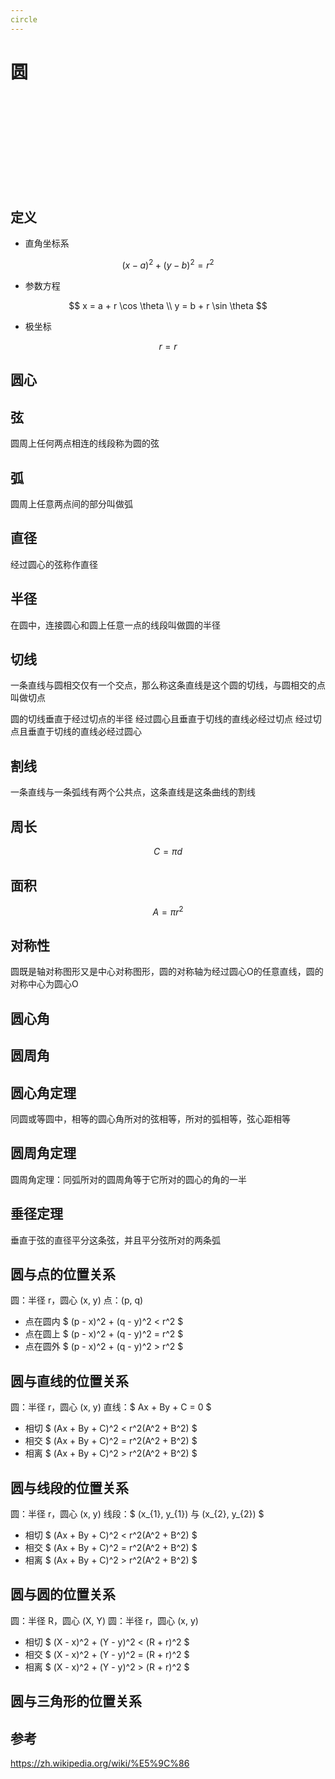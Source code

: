 ```yaml
---
circle
---
```


# 圆

<div>
    <svg id="my-svg"></svg>
</div>

<script setup>
    import {square, circle, draw_to_svg, diagram_combine} from 'https://cdn.jsdelivr.net/npm/diagramatics@1.5/dist/diagramatics.min.js'
    import { onMounted, onBeforeUnmount } from 'vue'

    onMounted(() => {
        let my_svg = document.getElementById('my-svg');
        let draw = (...diagrams) => {
            draw_to_svg(my_svg, diagram_combine(...diagrams));
        };
        
        let cir = circle(10).fill();
        let sq = square(10).fill();

        draw(cir, sq);
    })
</script>

## 定义

- 直角坐标系

$$
    (x - a)^2 + (y - b)^2 = r^2
$$

- 参数方程

$$
    x = a + r \cos \theta \\
    y = b + r \sin \theta
$$

- 极坐标

$$
    r = r
$$

## 圆心

## 弦

圆周上任何两点相连的线段称为圆的弦

## 弧

圆周上任意两点间的部分叫做弧

## 直径

经过圆心的弦称作直径

## 半径

在圆中，连接圆心和圆上任意一点的线段叫做圆的半径

## 切线

一条直线与圆相交仅有一个交点，那么称这条直线是这个圆的切线，与圆相交的点叫做切点

圆的切线垂直于经过切点的半径
经过圆心且垂直于切线的直线必经过切点
经过切点且垂直于切线的直线必经过圆心

## 割线

一条直线与一条弧线有两个公共点，这条直线是这条曲线的割线

## 周长

$$
    C = \pi d
$$

## 面积

$$
    A = \pi r^{2}
$$

## 对称性

圆既是轴对称图形又是中心对称图形，圆的对称轴为经过圆心O的任意直线，圆的对称中心为圆心O

## 圆心角

## 圆周角

## 圆心角定理

同圆或等圆中，相等的圆心角所对的弦相等，所对的弧相等，弦心距相等

## 圆周角定理

圆周角定理：同弧所对的圆周角等于它所对的圆心的角的一半

## 垂径定理

垂直于弦的直径平分这条弦，并且平分弦所对的两条弧

## 圆与点的位置关系

圆：半径 r，圆心 (x, y)
点：(p, q)

- 点在圆内
$ (p - x)^2 + (q - y)^2 < r^2 $
- 点在圆上
$ (p - x)^2 + (q - y)^2 = r^2 $
- 点在圆外
$ (p - x)^2 + (q - y)^2 > r^2 $

## 圆与直线的位置关系

圆：半径 r，圆心 (x, y)
直线：$ Ax + By + C = 0 $

- 相切
$ (Ax + By + C)^2 < r^2(A^2 + B^2) $
- 相交
$ (Ax + By + C)^2 = r^2(A^2 + B^2) $
- 相离
$ (Ax + By + C)^2 > r^2(A^2 + B^2) $

## 圆与线段的位置关系

圆：半径 r，圆心 (x, y)
线段：$ (x_{1}, y_{1}) 与 (x_{2}, y_{2})  $

- 相切
$ (Ax + By + C)^2 < r^2(A^2 + B^2) $
- 相交
$ (Ax + By + C)^2 = r^2(A^2 + B^2) $
- 相离
$ (Ax + By + C)^2 > r^2(A^2 + B^2) $

## 圆与圆的位置关系

圆：半径 R，圆心 (X, Y)
圆：半径 r，圆心 (x, y)

- 相切
$ (X - x)^2 + (Y - y)^2 < (R + r)^2 $
- 相交
$ (X - x)^2 + (Y - y)^2 = (R + r)^2 $
- 相离
$ (X - x)^2 + (Y - y)^2 > (R + r)^2 $

## 圆与三角形的位置关系



## 参考

https://zh.wikipedia.org/wiki/%E5%9C%86
